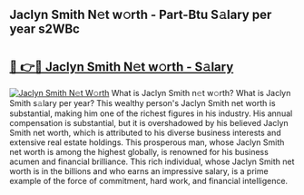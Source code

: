 ## Jaclyn Smith N𝚎t w𝚘rth - Part-Btu S𝚊lary per year s2WBc

# <h2><a href="http://gc54nc.nevu.top/?p=Jaclyn+Smith">🔗 👉🔴 Jaclyn Smith N𝚎t w𝚘rth - S𝚊lary</a></h2>

[![Jaclyn Smith N𝚎t W𝚘rth](https://i.imgur.com/Oavwk0R.jpeg)](http://gc54nc.nevu.top/?p=Jaclyn+Smith)
What is Jaclyn Smith n𝚎t w𝚘rth? What is Jaclyn Smith s𝚊lary per year?
This wealthy person's Jaclyn Smith net worth is substantial, making him one of the richest figures in his industry. His annual compensation is substantial, but it is overshadowed by his believed Jaclyn Smith net worth, which is attributed to his diverse business interests and extensive real estate holdings. This prosperous man, whose Jaclyn Smith net worth is among the highest globally, is renowned for his business acumen and financial brilliance. This rich individual, whose Jaclyn Smith net worth is in the billions and who earns an impressive salary, is a prime example of the force of commitment, hard work, and financial intelligence.
